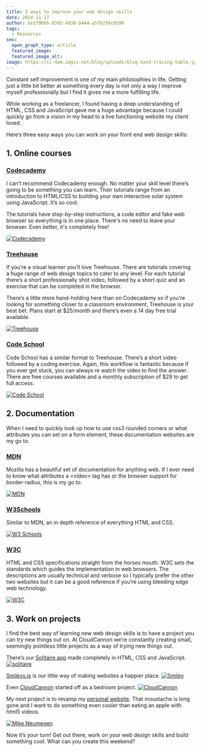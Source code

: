 ```yaml
---
title: 3 ways to improve your web design skills
date: 2014-11-17
author: be1f96bb-0393-4938-b444-a5fb2f0c8590
tags:
  - Resources
seo:
  open_graph_type: article
  featured_image:
  featured_image_alt:
image: https://cc-dam.imgix.net/blog/uploads/blog-hand-tracing-table.jpg
---
```


Constant self improvement is one of my main philosophies in life. Getting just a little bit better at something every day is not only a way I improve myself professionally but I find it gives me a more fulfilling life.

While working as a freelancer, I found having a deep understanding of HTML, CSS and JavaScript gave me a huge advantage because I could quickly go from a vision in my head to a live functioning website my client loved.

Here’s three easy ways you can work on your front end web design skills:

## 1\. Online courses

### [Codecademy](http://www.codecademy.com/)

I can’t recommend Codecademy enough. No matter your skill level there’s going to be something you can learn. Their tutorials range from an introduction to HTML/CSS to building your own interactive solar system using JavaScript. It’s so cool.

The tutorials have step-by-step instructions, a code editor and fake web browser so everything is in one place. There's no need to leave your browser. Even better, it's completely free\!

[![Codecademy](https://cc-dam.imgix.net/blog/assets/blog/3-ways-to-improve-your-webdesign-skills/codecadmey.png)](http://codecademy.com)

### [Treehouse](http://teamtreehouse.com/)

If you’re a visual learner you’ll love Treehouse. There are tutorials covering a huge range of web design topics to cater to any level. For each tutorial there’s a short professionally shot video, followed by a short quiz and an exercise that can be completed in the browser.

There’s a little more hand-holding here than on Codecademy so if you’re looking for something closer to a classroom environment, Treehouse is your best bet. Plans start at $25/month and there’s even a 14 day free trial available.

[![Treehouse](https://cc-dam.imgix.net/blog/assets/blog/3-ways-to-improve-your-webdesign-skills/treehouse.png)](http://teamtreehouse.com)

### [Code School](http://codeschool.com)

Code School has a similar format to Treehouse. There’s a short video followed by a coding exercise. Again, this workflow is fantastic because if you ever get stuck, you can always re watch the video to find the answer. There are free courses available and a monthly subscription of $29 to get full access.

[![Code School](https://cc-dam.imgix.net/blog/assets/blog/3-ways-to-improve-your-webdesign-skills/codeschool.png)](http://codeschool.com)

## 2\. Documentation

When I need to quickly look up how to use css3 rounded corners or what attributes you can set on a form element, these documentation websites are my go to.

### [MDN](https://developer.mozilla.org/)

Mozilla has a beautiful set of documentation for anything web. If I ever need to know what attributes a &lt;video&gt; tag has or the browser support for border-radius, this is my go to.

[![MDN](https://cc-dam.imgix.net/blog/assets/blog/3-ways-to-improve-your-webdesign-skills/mdn.png)](https://developer.mozilla.org)

### [W3Schools](http://w3schools.com)

Similar to MDN, an in depth reference of everything HTML and CSS.

[![W3 Schools](https://cc-dam.imgix.net/blog/assets/blog/3-ways-to-improve-your-webdesign-skills/w3schools.png)](https://w3schools.com)

### [W3C](http://www.w3.org/)

HTML and CSS specifications straight from the horses mouth. W3C sets the standards which guides the implementation in web browsers. The descriptions are usually technical and verbose so I typically prefer the other two websites but it can be a good reference if you’re using bleeding edge web technology.

[![W3C](https://cc-dam.imgix.net/blog/assets/blog/3-ways-to-improve-your-webdesign-skills/w3c.png)](https://www.w3.org)

## 3\. Work on projects

I find the best way of learning new web design skills is to have a project you can try new things out on. At CloudCannon we’re constantly creating small, seemingly pointless little projects as a way of trying new things out.

There’s our [Solitaire app](http://solitaire.cloudvent.net/) made completely in HTML, CSS and JavaScript. [![solitaire](https://cc-dam.imgix.net/blog/assets/blog/3-ways-to-improve-your-webdesign-skills/solitaire.png)](http://solitaire.cloudvent.net/)

[Smileys.js](https://smiley.cloudcannon.com/) is our little way of making websites a happier place. [![Smiley](https://cc-dam.imgix.net/blog/assets/blog/3-ways-to-improve-your-webdesign-skills/smiley.png)](https://smiley.cloudcannon.com/)

Even [CloudCannon](http://cloudcannon.com) started off as a bedroom project. [![CloudCannon](https://cc-dam.imgix.net/blog/assets/blog/3-ways-to-improve-your-webdesign-skills/cloudcannon.png)](http://cloudcannon.com/)

My next project is to revamp my [personal website](http://mikeneumegen.com). That moustache is long gone and I want to do something even cooler than eating an apple with html5 videos.

[![Mike Neumegen](https://cc-dam.imgix.net/blog/assets/blog/3-ways-to-improve-your-webdesign-skills/mikeneumegen.png)](http://mikeneumegen.com)

Now it’s your turn\! Get out there, work on your web design skills and build something cool. What can you create this weekend?